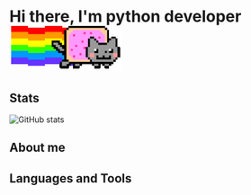 # Hi there, I'm python developer  ![header](https://github.com/Flict-dev/Flict-dev/blob/master/assets/nyancat-rainbow-cat.gif)

## Stats

![GitHub stats](https://github-readme-stats.vercel.app/api?username=Flict-dev&show_icons=true&theme=radical)



## About me 
## Languages and Tools
